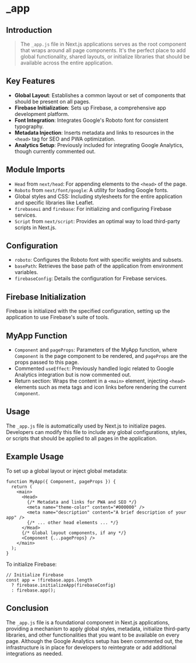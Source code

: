 # _app



## Introduction

> The `_app.js` file in Next.js applications serves as the root component that wraps around all page components. It's the perfect place to add global functionality, shared layouts, or initialize libraries that should be available across the entire application.

## Key Features

- **Global Layout**: Establishes a common layout or set of components that should be present on all pages.
- **Firebase Initialization**: Sets up Firebase, a comprehensive app development platform.
- **Font Integration**: Integrates Google's Roboto font for consistent typography.
- **Metadata Injection**: Inserts metadata and links to resources in the `<head>` tag for SEO and PWA optimization.
- **Analytics Setup**: Previously included for integrating Google Analytics, though currently commented out.

## Module Imports

- `Head` from `next/head`: For appending elements to the `<head>` of the page.
- `Roboto` from `next/font/google`: A utility for loading Google fonts.
- Global styles and CSS: Including stylesheets for the entire application and specific libraries like Leaflet.
- `firebaseui` and `firebase`: For initializing and configuring Firebase services.
- `Script` from `next/script`: Provides an optimal way to load third-party scripts in Next.js.

## Configuration

- `roboto`: Configures the Roboto font with specific weights and subsets.
- `basePath`: Retrieves the base path of the application from environment variables.
- `firebaseConfig`: Details the configuration for Firebase services.

## Firebase Initialization

Firebase is initialized with the specified configuration, setting up the application to use Firebase's suite of tools.

## MyApp Function

- `Component` and `pageProps`: Parameters of the MyApp function, where `Component` is the page component to be rendered, and `pageProps` are the props passed to this page.
- Commented `useEffect`: Previously handled logic related to Google Analytics integration but is now commented out.
- Return section: Wraps the content in a `<main>` element, injecting `<head>` elements such as meta tags and icon links before rendering the current `Component`.

## Usage

The `_app.js` file is automatically used by Next.js to initialize pages. Developers can modify this file to include any global configurations, styles, or scripts that should be applied to all pages in the application.

## Example Usage

To set up a global layout or inject global metadata:

```
function MyApp({ Component, pageProps }) {
  return (
    <main>
      <Head>
        {/* Metadata and links for PWA and SEO */}
        <meta name="theme-color" content="#000000" />
        <meta name="description" content="A brief description of your app" />
        {/* ... other head elements ... */}
      </Head>
      {/* Global layout components, if any */}
      <Component {...pageProps} />
    </main>
  );
}
```

To initialize Firebase:

```
// Initialize Firebase
const app = !firebase.apps.length
  ? firebase.initializeApp(firebaseConfig)
  : firebase.app();
```

## Conclusion

The `_app.js` file is a foundational component in Next.js applications, providing a mechanism to apply global styles, metadata, initialize third-party libraries, and other functionalities that you want to be available on every page. Although the Google Analytics setup has been commented out, the infrastructure is in place for developers to reintegrate or add additional integrations as needed.

